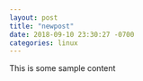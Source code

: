 ```yaml
---
layout: post
title: "newpost"
date: 2018-09-10 23:30:27 -0700
categories: linux
---
```


This is some sample content

